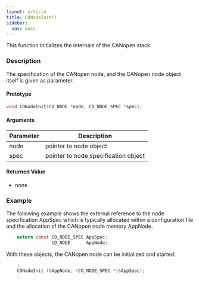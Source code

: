 ```yaml
---
layout: article
title: CONodeInit()
sidebar:
  nav: docs
---
```


This function initializes the internals of the CANopen stack.

<!--more-->

### Description

The specification of the CANopen node, and the CANopen node object itself is given as parameter.

#### Prototype

```c
void CONodeInit(CO_NODE *node, CO_NODE_SPEC *spec);
```

#### Arguments

| Parameter | Description |
| --- | --- |
| node | pointer to node object |
| spec | pointer to node specification object |

#### Returned Value

- none

### Example

The following example shows the external reference to the node specification AppSpec which is typically allocated within a configuration file and the allocation of the CANopen node memory AppNode.

```c
    extern const CO_NODE_SPEC AppSpec;
                 CO_NODE      AppNode;
```

With these objects, the CANopen node can be initialized and started:

```c
    :
    CONodeInit (&AppNode, (CO_NODE_SPEC *)&AppSpec);
    :
```
